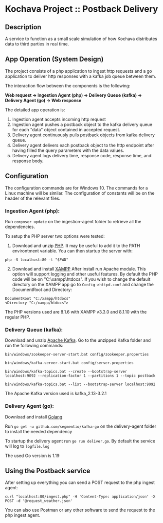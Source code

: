 # Kochava Project :: Postback Delivery

## Description
A service to function as a small scale simulation of how Kochava distributes data to third parties in real time. 

## App Operation (System Design)
The project consists of a php application to ingest http requests and a go application to deliver http responses with a kafka job queue between them.

The interaction flow between the components is the following:

**Web request &rarr; Ingestion Agent (php) &rarr; Delivery Queue (kafka) &rarr; Delivery Agent (go) &rarr; Web response**

The detailed app operation is:

1) Ingestion agent accepts incoming http request
2) Ingestion agent pushes a postback object to the kafka  delivery queue for each "data" object contained in accepted request.
3) Delivery agent continuously pulls postback objects from kafka delivery queue.
4) Delivery agent delivers each postback object to the http endpoint after having filled the query parameters with the data values.
5) Delivery agent logs delivery time, response code, response time, and response body.

## Configuration
The configuration commands are for Windows 10. The commands for a Linux machine will be similar. 
The configuration of constants will be on the header of the relevant files.

### Ingestion Agent (php):

Run `composer update` on the ingestion-agent folder to retrieve all the dependencies.

To setup the PHP server two options were tested:

1. Download and unzip [PHP](https://www.php.net/downloads). It may be useful to add it to the PATH environtment variable. You can then startup the server with:

`php -S localhost:80 -t "$PWD"`

2. Download and install [XAMPP](https://www.apachefriends.org/download.html)
After install run Apache module. This option will support logging and other useful features. By default the PHP code will be on "C:\xampp\htdocs". If you wish to change the default directory on the XAMPP app go to `Config->httpd.conf` and change the DocumentRoot and Directory:

```
DocumentRoot "C:/xampp/htdocs"
<Directory "C:/xampp/htdocs">
```

The PHP versions used are 8.1.6 with XAMPP v3.3.0 and 8.1.10 with the regular PHP.

### Delivery Queue (kafka):
Download and unzip [Apache Kafka](https://kafka.apache.org/downloads). Go to the unzipped Kafka folder and run the following commands:

`bin/windows/zookeeper-server-start.bat config/zookeeper.properties`

`bin/windows/kafka-server-start.bat config/server.properties`

`bin/windows/kafka-topics.bat --create --bootstrap-server localhost:9092 --replication-factor 1 --partitions 1 --topic postback`

`bin/windows/kafka-topics.bat --list --bootstrap-server localhost:9092`

The Apache Kafka version used is kafka_2.13-3.2.1

### Delivery Agent (go):
Download and install [Golang](https://go.dev/doc/install)

Run `go get -u github.com/segmentio/kafka-go` on the delivery-agent folder to install the needed dependency

To startup the delivery agent run `go run deliver.go`. By default the service will log to `logfile.log`

The used Go version is 1.19

## Using the Postback service

After setting up everything you can send a POST request to the php ingest agent:

`curl "localhost:80/ingest.php" -H 'Content-Type: application/json' -X POST -d '@request_weather.json'`

You can also use Postman or any other software to send the request to the php ingest agent.
